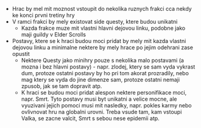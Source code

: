 - Hrac by mel mit moznost vstoupit do nekolika ruznych frakci cca nekdy ke konci prvni tretiny hry
- V ramci frakci by mely existovat side questy, ktere budou unikatni
  - Kazda frakce muze mit vlastni hlavni dejovou linku, podobne jako maji guildy v Elder Scrolls
- Postavy, ktere se k hraci budou moci pridat by mely mit kazda vlastni dejovou linku a minimalne nektere by mely hrace po jejim odehrani zase opustit
  - Nektere Questy jako minihry pouze s nekolika malo postavami (a mozna i bez hlavni postavy) - napr. zlodej, ktery se sam vyda vykrast dum, protoze ostatni postavy by ho pri tom akorat prozradily, nebo mag ktery se vyda do jine dimenze sam, protoze ostatni nemaji zpusob, jak se tam dopravit atp.
  - K hraci se budou moci pridat alespon nektere personifikace moci, napr. Smrt. Tyto postavy musi byt unikatni a velice mocne, ale vyuzivani jejich pomoci musi mit nasledky, napr. pokles karmy nebo ovlivnovat hru na globalni urovni. Treba vsude tam, kam vstoupi Valka, se zacne valcit, Smrt s sebou nese epidemii atp.
